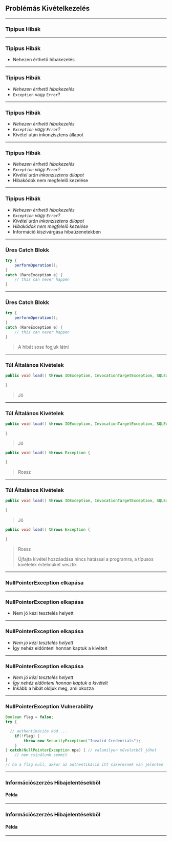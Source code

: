 
## Problémás Kivételkezelés

---

### Tipipus Hibák

---

### Tipipus Hibák

- Nehezen érthető hibakezelés

---

### Tipipus Hibák

- *Nehezen érthető hibakezelés*
- `Exception` vagy `Error`?

---

### Tipipus Hibák

- *Nehezen érthető hibakezelés*
- *`Exception` vagy `Error`?*
- Kivétel után inkonzisztens állapot

---

### Tipipus Hibák

- *Nehezen érthető hibakezelés*
- *`Exception` vagy `Error`?*
- *Kivétel után inkonzisztens állapot*
- Hibakódok nem megfelelő kezelése

---

### Tipipus Hibák

- *Nehezen érthető hibakezelés*
- *`Exception` vagy `Error`?*
- *Kivétel után inkonzisztens állapot*
- *Hibakódok nem megfelelő kezelése*
- Információ kiszivárgása hibaüzenetekben

---

### Üres Catch Blokk

```java
try {
    performOperation();
}
catch (RareException e) {
    // this can never happen
}
```

---

### Üres Catch Blokk

```java
try {
    performOperation();
}
catch (RareException e) {
    // this can never happen
}
```

> A hibát sose fogjuk látni

---

### Túl Általános Kivételek

```java
public void load() throws IOException, InvocationTargetException, SQLException { 
  
}
```

> Jó

---

### Túl Általános Kivételek

```java
public void load() throws IOException, InvocationTargetException, SQLException { 
  
}
```

> Jó

```java
public void load() throws Exception { 
  
}
```

> Rossz

---

### Túl Általános Kivételek

```java
public void load() throws IOException, InvocationTargetException, SQLException { 
  
}
```

> Jó

```java
public void load() throws Exception { 
  
}
```

> Rossz
>
> Újfajta kivétel hozzáadása nincs hatással a programra, a típusos kivételek értelmüket vesztik

---

### NullPointerException elkapása

---

### NullPointerException elkapása

- Nem jó kézi tesztelés helyett

---

### NullPointerException elkapása

- *Nem jó kézi tesztelés helyett*
- Így nehéz eldönteni honnan kaptuk a kivételt

---

### NullPointerException elkapása

- *Nem jó kézi tesztelés helyett*
- *Így nehéz eldönteni honnan kaptuk a kivételt*
- Inkább a hibát oldjuk meg, ami okozza

---

### NullPointerException Vulnerability

```java
Boolean flag = false;
try {

  // authentikációs kód ...
    if(!flag) {
        throw new SecurityException("Invalid Credentials");
    }
} catch(NullPointerException npe) { // valamilyen műveletből jöhet
    // nem csinálunk semmit
}
// ha a flag null, akkor az authentikáció itt sikeresnek van jelentve
```

---

### Információszerzés Hibajelentésekből

#### Példa

---

### Információszerzés Hibajelentésekből

#### Példa

---

